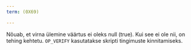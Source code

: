 ```yaml
---
term: (0X69)

---
```

Nõuab, et virna ülemine väärtus ei oleks null (true). Kui see ei ole nii, on tehing kehtetu. `OP_VERIFY` kasutatakse skripti tingimuste kinnitamiseks.